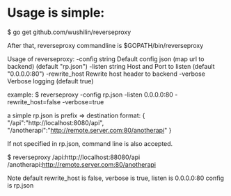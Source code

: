 # Usage is simple:

$ go get github.com/wushilin/reverseproxy

After that, reverseproxy commandline is $GOPATH/bin/reverseproxy

Usage of reverseproxy:
  -config string
    	Default config json (map url to backend) (default "rp.json")
  -listen string
    	Host and Port to listen (default "0.0.0.0:80")
  -rewrite_host
    	Rewrite host header to backend
  -verbose
    	Verbose logging (default true)


example:
$ reverseproxy -config rp.json -listen 0.0.0.0:80 -rewrite_host=false -verbose=true

a simple rp.json is prefix => destination format:
{
  "/api":"http://localhost:8080/api",
  "/anotherapi":"http://remote.server.com:80/anotherapi"
}

If not specified in rp.json, command line is also accepted.

$ reverseproxy /api:http://localhost:88080/api /anotherapi:http://remote.server.com:80/anotherapi

Note default rewrite_host is false, verbose is true, listen is 0.0.0.0:80 config is rp.json


